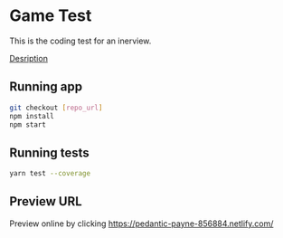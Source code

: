 # Game Test

This is the coding test for an inerview.

[Desription](./GamePoints_-_challenge.pdf)

## Running app

```bash
git checkout [repo_url]
npm install
npm start
```

## Running tests

```bash
yarn test --coverage
```

## Preview URL

Preview online by clicking https://pedantic-payne-856884.netlify.com/
